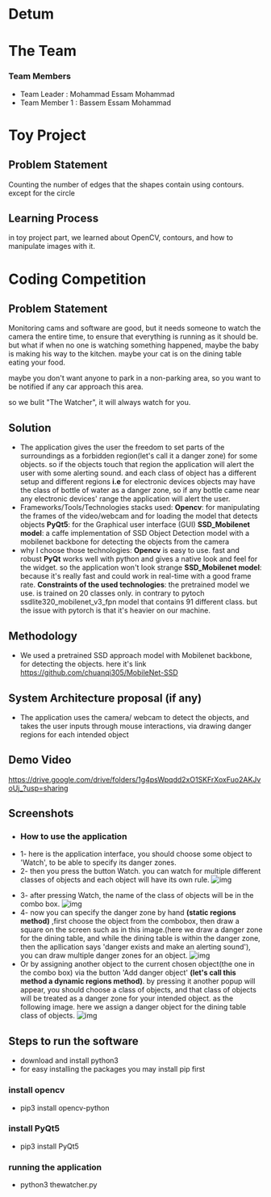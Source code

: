 
# Detum
# The Team
### Team Members
* Team Leader :  Mohammad Essam Mohammad
* Team Member 1 : Bassem Essam Mohammad


# Toy Project
## Problem Statement
Counting the number of edges that the shapes contain using contours. except for the circle

## Learning Process
in toy project part, we learned about OpenCV, contours,  and how to manipulate images with it.


 
# Coding Competition
## Problem Statement
Monitoring cams and software are good, but it needs someone to watch the camera the entire time, to ensure that everything is running as it should be.
but what if when no one is watching something happened, maybe the baby is making his way to the kitchen. maybe your cat is on the dining table eating your food.

maybe you don't want anyone to park in a non-parking area, so you want to be notified if any car approach this area.

so we bulit "The Watcher", it will always watch for you.
## Solution

*   The application gives the user the freedom to set parts of the surroundings as a forbidden region(let's call it a danger zone) for some objects.
so if the objects touch that region the application will alert the user with some alerting sound.
and  each class of object has a different setup and different regions
**i.e** for electronic devices objects may have the class of bottle of water as a danger zone, so if any bottle came near any electronic devices' range the application will alert the user.
* Frameworks/Tools/Technologies stacks used:
 **Opencv**: for manipulating the frames of the video/webcam and for loading the model that detects objects
 **PyQt5**: for the Graphical user interface (GUI)
**SSD_Mobilenet model**: a caffe implementation of SSD Object Detection model with a mobilenet backbone  for detecting the objects from the camera
* why I choose those technologies:
 **Opencv** is easy to use. fast and robust
**PyQt** works well with python and gives a native look and feel for the widget. so the application won't  look strange 
**SSD_Mobilenet model**: because it's really fast and could work in real-time with a good frame rate.
**Constraints of the used technologies**:
the pretrained model we use. is trained on  20 classes only. 
in contrary to pytoch ssdlite320_mobilenet_v3_fpn model that contains 91 different class. 
but the issue with pytorch is that it's heavier on our machine.
## Methodology 

  * We used a pretrained SSD approach model with Mobilenet backbone, for detecting the objects.
  here it's link 
  https://github.com/chuanqi305/MobileNet-SSD

## System Architecture proposal (if any)
- The application uses the camera/ webcam to detect the objects, and takes the user inputs through mouse interactions, via drawing danger regions for each intended object

## Demo Video
https://drive.google.com/drive/folders/1g4psWpqdd2xO1SKFrXoxFuo2AKJvoUj_?usp=sharing

## Screenshots
* ### How to use the application
* 1- here is the application interface, you should choose some object to 'Watch', to be able to specify its danger zones.
* 2- then you press the button Watch. you can watch for multiple different classes of objects and each object will have its own rule.
![img](https://github.com/MohammadEssam0/the-watcher/blob/page/docs/hack1.jpg)
- 3- after pressing Watch, the name of the class of objects will be in the combo box.
![img](https://github.com/MohammadEssam0/the-watcher/blob/page/docs/hack2.jpg)
- 4- now you can specify the danger zone by hand **(static regions method)** ,first choose the object from the combobox, then draw a square on the screen such as in this image.(here we draw a danger zone for the dining table, and while the dining table  is within the danger zone, then the apllication says 'danger exists and make an alerting sound'), you can draw multiple danger zones for an object.
![img](https://github.com/MohammadEssam0/the-watcher/blob/page/docs/hack3.jpg)
- Or by assigning another object to the current chosen object(the one in the combo box) via the button 'Add danger object' **(let's call this method a dynamic regions method)**. by pressing it another popup will appear, you should choose a class of objects, and that class of objects will be treated as a danger zone for your intended object. as the following image. here we assign a danger object for the dining table class of objects.
![img](https://github.com/MohammadEssam0/the-watcher/blob/page/docs/hack4.jpg)

## Steps to run the software
- download and install python3 
- for easy installing the packages you may install pip first
### install opencv
- pip3 install opencv-python
### install PyQt5
- pip3 install PyQt5
### running the application
- python3 thewatcher.py
